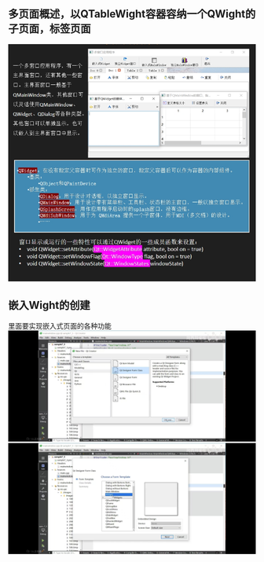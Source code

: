 ## 多页面概述，以QTableWight容器容纳一个QWight的子页面，标签页面
![a](./jpg/3.jpg)

## 嵌入Wight的创建
里面要实现嵌入式页面的各种功能
![b](./jpg/0.jpg)
![c](./jpg/5.jpg)